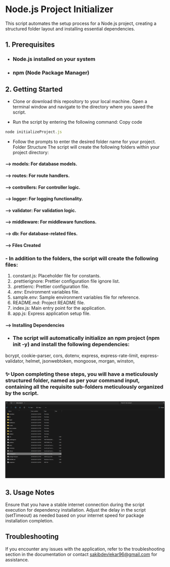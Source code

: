 # Node.js Project Initializer

This script automates the setup process for a Node.js project, creating a structured folder layout and installing essential dependencies.

## 1. Prerequisites
- ### Node.js installed on your system
- ###  npm (Node Package Manager)

## 2. Getting Started
-   Clone or download this repository to your local machine.
Open a terminal window and navigate to the directory where you saved the script.

- Run the script by entering the following command:
Copy code
``` javascript
node initializeProject.js
```
- Follow the prompts to enter the desired folder name for your project.
Folder Structure
The script will create the following folders within your project directory:

#### --> models: For database models.
#### --> routes: For route handlers.
#### --> controllers: For controller logic.
#### --> logger: For logging functionality.
#### --> validator: For validation logic.
#### --> middleware: For middleware functions.
#### --> db: For database-related files.
#### --> Files Created
### - In addition to the folders, the script will create the following files:

1. constant.js: Placeholder file for constants.
2. .prettierignore: Prettier configuration file ignore list.
3. .prettierrc: Prettier configuration file.
4. .env: Environment variables file.
5. sample.env: Sample environment variables file for reference.
6. README.md: Project README file.
7. index.js: Main entry point for the application.
8. app.js: Express application setup file.

#### --> Installing Dependencies

- ### The script will automatically initialize an npm project (npm init -y) and install the following dependencies:
bcrypt,
cookie-parser,
cors,
dotenv,
express,
express-rate-limit,
express-validator,
helmet,
jsonwebtoken,
mongoose,
morgan,
winston,

### ✨ Upon completing these steps, you will have a meticulously structured folder, named as per your command input, containing all the requisite sub-folders meticulously organized by the script.


![result](image.png)

## 3. Usage Notes
Ensure that you have a stable internet connection during the script execution for dependency installation.
Adjust the delay in the script (setTimeout) as needed based on your internet speed for package installation completion.



## Troubleshooting
If you encounter any issues with the application, refer to the troubleshooting section in the documentation or contact sakibdevlekar96@gmail.com for assistance.